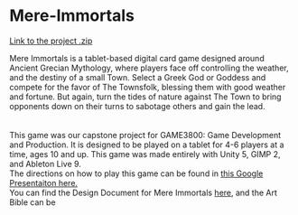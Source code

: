 # Mere-Immortals

<a href="https://drive.google.com/a/husky.neu.edu/folderview?id=0B1v3dzqXEoubMzVSa2FjSW9zZm8&usp=sharing">Link to the project .zip</a>

<div>Mere Immortals is a tablet-based digital card game designed around Ancient Grecian Mythology, where players face off controlling the weather, and the destiny of a small Town. Select a Greek God or Goddess and compete for the favor of The Townsfolk, blessing them with good weather and fortune. But again, turn the tides of nature against The Town to bring opponents down on their turns to sabotage others and gain the lead.</div><br>
<br>
<div>This game was our capstone project for GAME3800: Game Development and Production. It is designed to be played on a tablet for 4-6 players at a time, ages 10 and up. This game was made entirely with Unity 5, GIMP 2, and Ableton Live 9.<br>
The directions on how to play this game can be found in <a href="https://docs.google.com/a/husky.neu.edu/presentation/d/1at-cUoMz-IpqeTHpi3lT3VGBf4Uj2GRIwQLh3CJWtIU/edit?usp=sharing">this Google Presentaiton here.</a><br>
You can find the Design Document for Mere Immortals <a href="https://docs.google.com/presentation/d/1XCd4vlaXvmuXymxg23Ab6nrfIGiLnawOscj-l-fnm4w/edit?usp=sharing">here</a>, and the Art Bible can be <a href="https://docs.google.com/presentation/d/1aHXqmn15EXc6W8pEG9EIETz5fSrJV24bO9zf6DgmQKE/edit?usp=sharing"></a>
</div>
